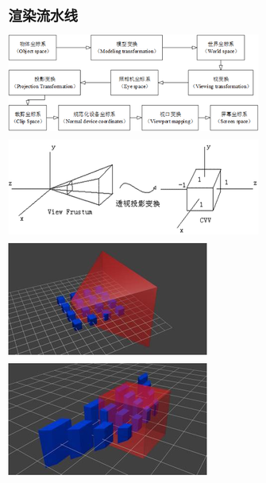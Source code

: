 # 渲染流水线

![&#x5750;&#x6807;&#x53D8;&#x6362;&#x6D41;&#x7A0B;](../../.gitbook/assets/image%20%287%29.png)

![](../../.gitbook/assets/image%20%2868%29.png)

![](../../.gitbook/assets/image%20%2874%29.png)

![](../../.gitbook/assets/image%20%2877%29.png)



